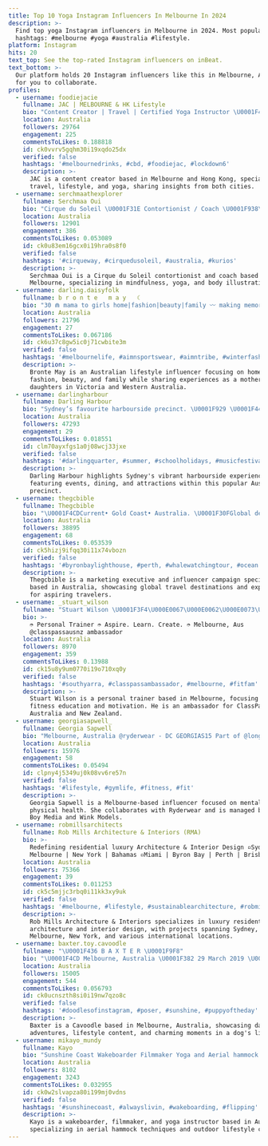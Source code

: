 ```yaml
---
title: Top 10 Yoga Instagram Influencers In Melbourne In 2024
description: >-
  Find top yoga Instagram influencers in Melbourne in 2024. Most popular
  hashtags: #melbourne #yoga #australia #lifestyle.
platform: Instagram
hits: 20
text_top: See the top-rated Instagram influencers on inBeat.
text_bottom: >-
  Our platform holds 20 Instagram influencers like this in Melbourne, Australia
  for you to collaborate.
profiles:
  - username: foodiejacie
    fullname: JAC | MELBOURNE & HK Lifestyle
    bio: "Content Creator | Travel | Certified Yoga Instructor \U0001F4CD Melbourne \U0001F1E6\U0001F1FA & occasionally HKG \U0001F1ED\U0001F1F0 JP \U0001F1EF\U0001F1F5 ✈️ 移居墨爾本香港人 \U0001F4E9 DM / email for PR & collab"
    location: Australia
    followers: 29764
    engagement: 225
    commentsToLikes: 0.188818
    id: ck0vvrv5gqhm30i19xqdo25dx
    verified: false
    hashtags: '#melbournedrinks, #cbd, #foodiejac, #lockdown6'
    description: >-
      JAC is a content creator based in Melbourne and Hong Kong, specializing in
      travel, lifestyle, and yoga, sharing insights from both cities.
  - username: serchmaathexplorer
    fullname: Serchmaa Oui
    bio: "Cirque du Soleil \U0001F31E Contortionist / Coach \U0001F938\U0001F3FB‍♀️ Mindfulness / Yoga \U0001F98B \U0001F4CDMELBOURNE \U0001F1E6\U0001F1FA @flex.create \U0001F955 Exploring body illustration"
    location: Australia
    followers: 12901
    engagement: 386
    commentsToLikes: 0.053089
    id: ck0u83em16gcx0i19hra0s8f0
    verified: false
    hashtags: '#cirqueway, #cirquedusoleil, #australia, #kurios'
    description: >-
      Serchmaa Oui is a Cirque du Soleil contortionist and coach based in
      Melbourne, specializing in mindfulness, yoga, and body illustration.
  - username: darling.daisyfolk
    fullname: b r o n t e   m a y   ☾
    bio: "30 ⋒ mama to girls home|fashion|beauty|family 〰️ making memories in VIC & WA Nursing Oct 2023 \U0001F37E @fitazfk use code 10BRONTE"
    location: Australia
    followers: 21796
    engagement: 27
    commentsToLikes: 0.067186
    id: ck6u37c8gw5ic0j71cwbite3m
    verified: false
    hashtags: '#melbournelife, #aimnsportswear, #aimntribe, #winterfashion'
    description: >-
      Bronte May is an Australian lifestyle influencer focusing on home,
      fashion, beauty, and family while sharing experiences as a mother to two
      daughters in Victoria and Western Australia.
  - username: darlingharbour
    fullname: Darling Harbour
    bio: "Sydney’s favourite harbourside precinct. \U0001F929 \U0001F44B Tag @darlingharbour, #DarlingHarbour or #chinesegardenoffriendship to give us permission to repost \U0001F64F"
    location: Australia
    followers: 47293
    engagement: 29
    commentsToLikes: 0.018551
    id: clm70ayxfgs1a0j08wcj33jxe
    verified: false
    hashtags: '#darlingquarter, #summer, #schoolholidays, #musicfestival'
    description: >-
      Darling Harbour highlights Sydney's vibrant harbourside experiences,
      featuring events, dining, and attractions within this popular Australian
      precinct.
  - username: thegcbible
    fullname: Thegcbible
    bio: "\U0001F4CDCurrent• Gold Coast• Australia. \U0001F30FGlobal destinations to hit your bucket list \U0001F4F7 Marketing Exec //Influencer campaign speciliast @thegcbible Tik Tok"
    location: Australia
    followers: 38895
    engagement: 68
    commentsToLikes: 0.053539
    id: ck5hizj9ifqq30i11x74vbozn
    verified: false
    hashtags: '#byronbaylighthouse, #perth, #whalewatchingtour, #ocean'
    description: >-
      Thegcbible is a marketing executive and influencer campaign specialist
      based in Australia, showcasing global travel destinations and experiences
      for aspiring travelers.
  - username: _stuart_wilson
    fullname: "Stuart Wilson \U0001F3F4\U000E0067\U000E0062\U000E0073\U000E0063\U000E0074\U000E007F"
    bio: >-
      ➮ Personal Trainer ➮ Aspire. Learn. Create. ➮ Melbourne, Aus
      @classpassausnz ambassador
    location: Australia
    followers: 8970
    engagement: 359
    commentsToLikes: 0.13988
    id: ck15u8y9um0770i19o710xq0y
    verified: false
    hashtags: '#southyarra, #classpassambassador, #melbourne, #fitfam'
    description: >-
      Stuart Wilson is a personal trainer based in Melbourne, focusing on
      fitness education and motivation. He is an ambassador for ClassPass
      Australia and New Zealand.
  - username: georgiasapwell_
    fullname: Georgia Sapwell
    bio: "Melbourne, Australia @ryderwear - DC GEORGIAS15 Part of @longboymedia \U0001F4F8 Management - @winkmodels Mental health and physical health"
    location: Australia
    followers: 15976
    engagement: 58
    commentsToLikes: 0.05494
    id: clpny4j5349uj0k08vv6re57n
    verified: false
    hashtags: '#lifestyle, #gymlife, #fitness, #fit'
    description: >-
      Georgia Sapwell is a Melbourne-based influencer focused on mental and
      physical health. She collaborates with Ryderwear and is managed by Long
      Boy Media and Wink Models.
  - username: robmillsarchitects
    fullname: Rob Mills Architecture & Interiors (RMA)
    bio: >-
      Redefining residential luxury Architecture & Interior Design ▫️Sydney |
      Melbourne | New York | Bahamas ▫️Miami | Byron Bay | Perth | Brisbane
    location: Australia
    followers: 75366
    engagement: 39
    commentsToLikes: 0.011253
    id: ck5c5mjjc3rbq0i11kk3xy9uk
    verified: false
    hashtags: '#melbourne, #lifestyle, #sustainablearchitecture, #robmillsarchitects'
    description: >-
      Rob Mills Architecture & Interiors specializes in luxury residential
      architecture and interior design, with projects spanning Sydney,
      Melbourne, New York, and various international locations.
  - username: baxter.toy.cavoodle
    fullname: "\U0001F436 B A X T E R \U0001F9F8"
    bio: "\U0001F4CD Melbourne, Australia \U0001F382 29 March 2019 \U0001F469 @stef_chetcuti"
    location: Australia
    followers: 15005
    engagement: 544
    commentsToLikes: 0.056793
    id: ck0ucnszth8si0i19nw7qzo8c
    verified: false
    hashtags: '#doodlesofinstagram, #poser, #sunshine, #puppyoftheday'
    description: >-
      Baxter is a Cavoodle based in Melbourne, Australia, showcasing daily
      adventures, lifestyle content, and charming moments in a dog's life.
  - username: mikayo_mundy
    fullname: Kayo
    bio: "Sunshine Coast Wakeboarder Filmmaker Yoga and Aerial hammock teacher \U0001F9D8 @mikcam.op @mikayyogi @wake_coach"
    location: Australia
    followers: 8102
    engagement: 3243
    commentsToLikes: 0.032955
    id: ck0w2slvapza80i199mj0vdns
    verified: false
    hashtags: '#sunshinecoast, #alwayslivin, #wakeboarding, #flipping'
    description: >-
      Kayo is a wakeboarder, filmmaker, and yoga instructor based in Australia,
      specializing in aerial hammock techniques and outdoor lifestyle content.
---
```


